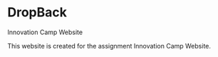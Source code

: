 # DropBack
Innovation Camp Website

This website is created for the assignment Innovation Camp Website.
